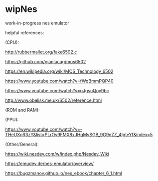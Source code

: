 # wipNes
work-in-progress nes emulator

helpful references:

(CPU):

http://rubbermallet.org/fake6502.c

https://github.com/gianlucag/mos6502

https://en.wikipedia.org/wiki/MOS_Technology_6502

https://www.youtube.com/watch?v=fWqBmmPQP40

https://www.youtube.com/watch?v=qJgsuQoy9bc

http://www.obelisk.me.uk/6502/reference.html

(ROM and RAM):

(PPU):

https://www.youtube.com/watch?v=-THeUXqR3zY&list=PLrOv9FMX8xJHqMvSGB_9G9nZZ_4IgteYf&index=5

(Other/General):

https://wiki.nesdev.com/w/index.php/Nesdev_Wiki

https://emudev.de/nes-emulator/overview/

https://bugzmanov.github.io/nes_ebook/chapter_6_1.html

